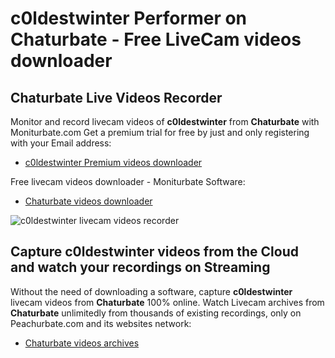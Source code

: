 # c0ldestwinter Performer on Chaturbate - Free LiveCam videos downloader

## Chaturbate Live Videos Recorder

Monitor and record livecam videos of **c0ldestwinter** from **Chaturbate** with Moniturbate.com
Get a premium trial for free by just and only registering with your Email address:
* [c0ldestwinter Premium videos downloader](https://moniturbate.com/request-demo-licence-key.html)

Free livecam videos downloader - Moniturbate Software:
* [Chaturbate videos downloader](https://moniturbate.com/moniturbate-download-software.html)

![c0ldestwinter livecam videos recorder](https://peachurnet.com/templates/moniturbate-software.png)


## Capture c0ldestwinter videos from the Cloud and watch your recordings on Streaming

Without the need of downloading a software, capture **c0ldestwinter** livecam videos from **Chaturbate** 100% online.
Watch Livecam archives from **Chaturbate** unlimitedly from thousands of existing recordings, only on Peachurbate.com and its websites network:
* [Chaturbate videos archives](https://peachurnet.com/)
